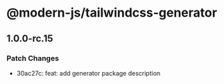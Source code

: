 # @modern-js/tailwindcss-generator

## 1.0.0-rc.15
### Patch Changes

- 30ac27c: feat: add generator package description
